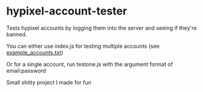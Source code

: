# hypixel-account-tester
Tests hypixel accounts by logging them into the server and seeing if they're banned.

You can either use index.js for testing multiple accounts (see [example_accounts.txt](./example_accounts.txt))

Or for a single account, run testone.js with the argument format of email:password

Small shitty project I made for fun
